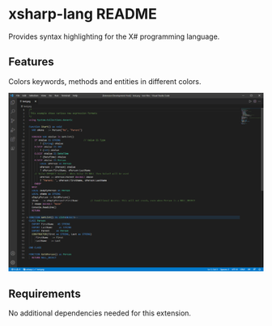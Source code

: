 # xsharp-lang README

Provides syntax highlighting for the X# programming language.

## Features

Colors keywords, methods and entities in different colors.

![Example highlighting](https://raw.githubusercontent.com/InfomindsAg/vscode-xsharp-syntax/main/xsharp-lang/images/sample.png)

## Requirements
No additional dependencies needed for this extension.
